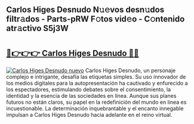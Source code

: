 ## Carlos Higes Desnudo N𝚞𝚎vos desn𝚞dos filtr𝚊dos - Parts-pRW F𝚘tos vid𝚎o - C𝚘ntenido atr𝚊ctivo S5j3W

# <h2><a href="http://mb76fdm.tromn.icu/?c=Carlos+Higes+Desnudo">🔗👉👉👉 Carlos Higes Desnudo 🔗🔗</a></h2>

[![Carlos Higes Desnudo nuevo](https://i.imgur.com/pEAQMta.gif)](http://mb76fdm.tromn.icu/?c=Carlos+Higes+Desnudo)
Carlos Higes Desnudo, un personaje complejo e intrigante, desafía las etiquetas simples. Su uso innovador de los medios digitales para la autopresentación ha cautivado y enfurecido a los espectadores, estimulando debates sobre el consentimiento, la identidad y la esencia de las sociedades en línea. Aunque sus planes futuros no están claros, su papel en la redefinición del mundo en línea es incuestionable. La determinación inquebrantable y el encanto innegable impulsan a Carlos Higes Desnudo hacia adelante en el reino virtual.
